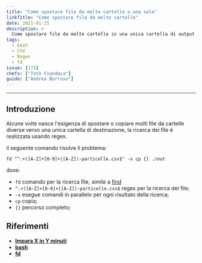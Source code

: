 ```yaml
---
title: "Come spostare file da molte cartelle a una sola"
linkTitle: "Come spostare file da molte cartelle"
date: 2021-01-25
description: >
  Come spostare file da molte cartelle in una unica cartella di output usando regex.
tags:
  - bash
  - CSV
  - Regex
  - fd
issue: [175]
chefs: ["Totò Fiandaca"]
guide: ["Andrea Borruso"]
---
```


---

## Introduzione

Alcune volte nasce l'esigenza di spostare o copiare molti file da cartelle diverse verso una unica cartella di destinazione, la ricerca dei file è realizzata usando regex.

il seguente comando risolve il problema:

```
fd "^.+([A-Z]+[0-9]+|[A-Z])-particelle.csv$" -x cp {} ./out
```

dove:
- `fd` comando per la ricerca file, simile a [find](https://www.gnu.org/software/findutils/)
- `^.+([A-Z]+[0-9]+|[A-Z])-particelle.csv$` regex per la ricerca dei file;
- `-x` esegue comandi in parallelo per ogni risultato della ricerca;
- `cp` copia;
- `{}` percorso completo;


## Riferimenti

- [**Impara X in Y minuti**](https://learnxinyminutes.com/docs/it-it/bash-it/)
- [**bash**](https://it.wikipedia.org/wiki/Bash)
- [**fd**](https://github.com/sharkdp/fd)
